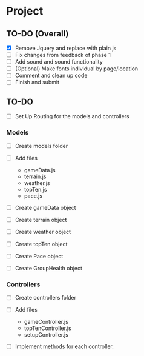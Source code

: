 # Project

## TO-DO (Overall)
- [x] Remove Jquery and replace with plain js
- [ ] Fix changes from feedback of phase 1
- [ ] Add sound and sound functionality
- [ ] (Optional) Make fonts individual by page/location
- [ ] Comment and clean up code
- [ ] Finish and submit

## TO-DO 

- [ ] Set Up Routing for the models and controllers

### Models
- [ ] Create models folder
- [ ] Add files
    - gameData.js
    - terrain.js
    - weather.js
    - topTen.js
    - pace.js
- [ ] Create gameData object
- [ ] Create terrain object
- [ ] Create weather object
- [ ] Create topTen object
- [ ] Create Pace object
- [ ] Create GroupHealth object
    

### Controllers
- [ ] Create controllers folder
- [ ] Add files
    - gameController.js
    - topTenController.js
    - setupController.js
- [ ] Implement methods for each controller.



